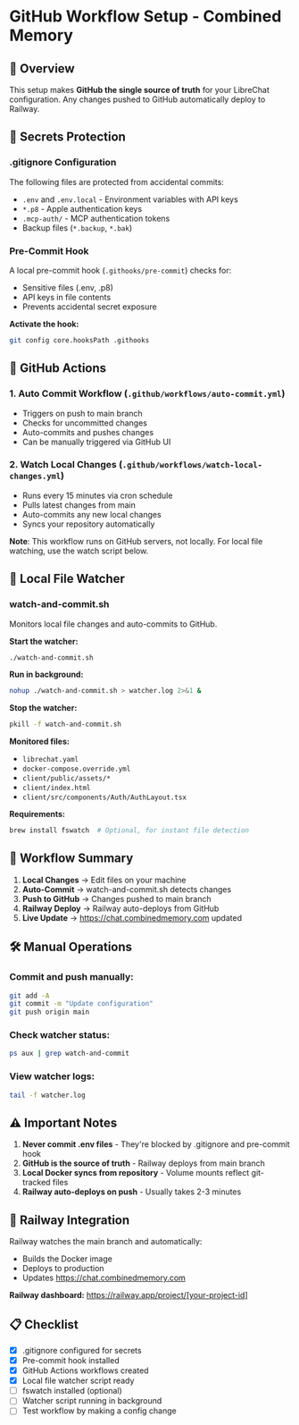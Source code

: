 # GitHub Workflow Setup - Combined Memory

## 🎯 Overview

This setup makes **GitHub the single source of truth** for your LibreChat configuration. Any changes pushed to GitHub automatically deploy to Railway.

## 🔐 Secrets Protection

### .gitignore Configuration
The following files are protected from accidental commits:
- `.env` and `.env.local` - Environment variables with API keys
- `*.p8` - Apple authentication keys
- `.mcp-auth/` - MCP authentication tokens
- Backup files (`*.backup`, `*.bak`)

### Pre-Commit Hook
A local pre-commit hook (`.githooks/pre-commit`) checks for:
- Sensitive files (.env, .p8)
- API keys in file contents
- Prevents accidental secret exposure

**Activate the hook:**
```bash
git config core.hooksPath .githooks
```

## 🤖 GitHub Actions

### 1. Auto Commit Workflow (`.github/workflows/auto-commit.yml`)
- Triggers on push to main branch
- Checks for uncommitted changes
- Auto-commits and pushes changes
- Can be manually triggered via GitHub UI

### 2. Watch Local Changes (`.github/workflows/watch-local-changes.yml`)
- Runs every 15 minutes via cron schedule
- Pulls latest changes from main
- Auto-commits any new local changes
- Syncs your repository automatically

**Note**: This workflow runs on GitHub servers, not locally. For local file watching, use the watch script below.

## 📂 Local File Watcher

### watch-and-commit.sh
Monitors local file changes and auto-commits to GitHub.

**Start the watcher:**
```bash
./watch-and-commit.sh
```

**Run in background:**
```bash
nohup ./watch-and-commit.sh > watcher.log 2>&1 &
```

**Stop the watcher:**
```bash
pkill -f watch-and-commit.sh
```

**Monitored files:**
- `librechat.yaml`
- `docker-compose.override.yml`
- `client/public/assets/*`
- `client/index.html`
- `client/src/components/Auth/AuthLayout.tsx`

**Requirements:**
```bash
brew install fswatch  # Optional, for instant file detection
```

## 🚀 Workflow Summary

1. **Local Changes** → Edit files on your machine
2. **Auto-Commit** → watch-and-commit.sh detects changes
3. **Push to GitHub** → Changes pushed to main branch
4. **Railway Deploy** → Railway auto-deploys from GitHub
5. **Live Update** → https://chat.combinedmemory.com updated

## 🛠️ Manual Operations

### Commit and push manually:
```bash
git add -A
git commit -m "Update configuration"
git push origin main
```

### Check watcher status:
```bash
ps aux | grep watch-and-commit
```

### View watcher logs:
```bash
tail -f watcher.log
```

## ⚠️ Important Notes

1. **Never commit .env files** - They're blocked by .gitignore and pre-commit hook
2. **GitHub is the source of truth** - Railway deploys from main branch
3. **Local Docker syncs from repository** - Volume mounts reflect git-tracked files
4. **Railway auto-deploys on push** - Usually takes 2-3 minutes

## 🔗 Railway Integration

Railway watches the main branch and automatically:
- Builds the Docker image
- Deploys to production
- Updates https://chat.combinedmemory.com

**Railway dashboard:** https://railway.app/project/[your-project-id]

## 📋 Checklist

- [x] .gitignore configured for secrets
- [x] Pre-commit hook installed
- [x] GitHub Actions workflows created
- [x] Local file watcher script ready
- [ ] fswatch installed (optional)
- [ ] Watcher script running in background
- [ ] Test workflow by making a config change
